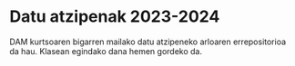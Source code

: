 # Datu atzipenak 2023-2024
DAM kurtsoaren bigarren mailako datu atzipeneko arloaren errepositorioa da hau.
Klasean egindako dana hemen gordeko da.
